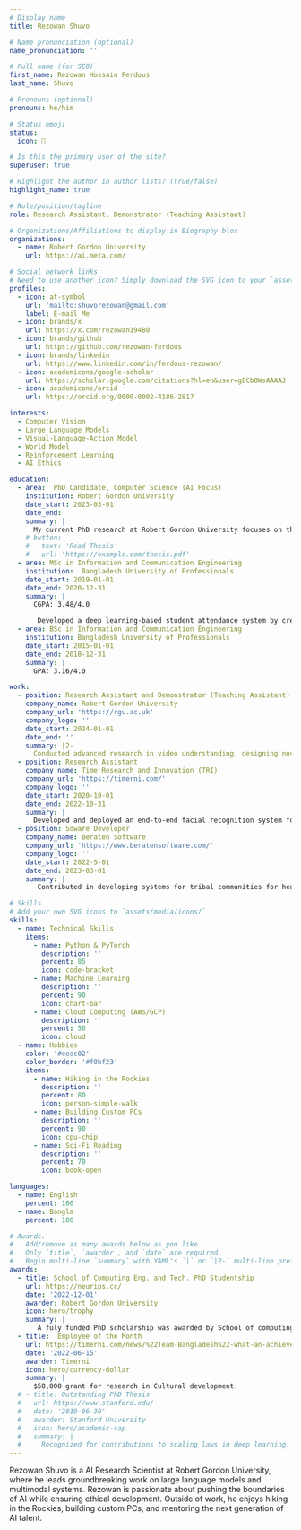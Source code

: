 ```yaml
---
# Display name
title: Rezowan Shuvo

# Name pronunciation (optional)
name_pronunciation: ''

# Full name (for SEO)
first_name: Rezowan Hossain Ferdous
last_name: Shuvo

# Pronouns (optional)
pronouns: he/him

# Status emoji
status:
  icon: 🚀

# Is this the primary user of the site?
superuser: true

# Highlight the author in author lists? (true/false)
highlight_name: true

# Role/position/tagline
role: Research Assistant, Demonstrator (Teaching Assistant)

# Organizations/Affiliations to display in Biography blox
organizations:
  - name: Robert Gordon University
    url: https://ai.meta.com/

# Social network links
# Need to use another icon? Simply download the SVG icon to your `assets/media/icons/` folder.
profiles:
  - icon: at-symbol
    url: 'mailto:shuvorezowan@gmail.com'
    label: E-mail Me
  - icon: brands/x
    url: https://x.com/rezowan19480
  - icon: brands/github
    url: https://github.com/rezowan-ferdous
  - icon: brands/linkedin
    url: https://www.linkedin.com/in/ferdous-rezowan/
  - icon: academicons/google-scholar
    url: https://scholar.google.com/citations?hl=en&user=gECbOWsAAAAJ
  - icon: academicons/orcid
    url: https://orcid.org/0000-0002-4186-2817

interests:
  - Computer Vision
  - Large Language Models
  - Visual-Language-Action Model
  - World Model
  - Reinforcement Learning
  - AI Ethics

education:
  - area:  PhD Candidate, Computer Science (AI Focus)
    institution: Robert Gordon University
    date_start: 2023-03-01
    date_end:  
    summary: |
      My current PhD research at Robert Gordon University focuses on the intricate fields of video understanding and action anticipation. My current work pioneering the use of LLMs, VLMs, and VLAs for robotic manipulation places me at the forefront of AI innovation.
    # button:
    #   text: 'Read Thesis'
    #   url: 'https://example.com/thesis.pdf'
  - area: MSc in Information and Communication Engineering
    institution:  Bangladesh University of Professionals
    date_start: 2019-01-01
    date_end: 2020-12-31
    summary: |
      CGPA: 3.48/4.0

       Developed a deep learning-based student attendance system by creating a novel facial dataset and optimizing a model using MTCNN and VGG16 architectures. Integrated the final system into a real-world test environment via a custom API.
  - area: BSc in Information and Communication Engineering
    institution: Bangladesh University of Professionals
    date_start: 2015-01-01
    date_end: 2018-12-31
    summary: |
      GPA: 3.16/4.0

work:
  - position: Research Assistant and Demonstrator (Teaching Assistant)
    company_name: Robert Gordon University 
    company_url: 'https://rgu.ac.uk'
    company_logo: ''
    date_start: 2024-01-01
    date_end: ''
    summary: |2-
      Conducted advanced research in video understanding, designing novel deep learning frameworks action recognition and anticipation. Key contributions include engineering a TCN-Transformer for surgical action segmentation and a neuro-symbolic model for action anticipation. Currently pioneering the application of Large Language Models (LLMs) and Vision-Language Models (VLMs) to enhance visual reasoning for complex robotic tasks. Teaching/ instructing the postgraduate students. Conducted lab on Python programming, Data Science, NLP
  - position: Research Assistant
    company_name: Time Research and Innovation (TRI)
    company_url: 'https://timerni.com/'
    company_logo: ''
    date_start: 2020-10-01
    date_end: 2022-10-31
    summary: |
      Developed and deployed an end-to-end facial recognition system for smart attendance with MLOps. Conducted pivotal research in healthcare AI, analyzing chest X-ray data for COVID-19 detection. Played a key role in securing project funding by contributing to grant proposals. Authored multiple research papers and technical reports on Computer Vision, Deep Learning.
  - position: Soware Developer
    company_name: Beraten Software
    company_url: 'https://www.beratensoftware.com/'
    company_logo: ''
    date_start: 2022-5-01
    date_end: 2023-03-01
    summary: |
       Contributed in developing systems for tribal communities for health care services, the child welfare system, and the e-court for criminal case management.

# Skills
# Add your own SVG icons to `assets/media/icons/`
skills:
  - name: Technical Skills
    items:
      - name: Python & PyTorch
        description: ''
        percent: 85
        icon: code-bracket
      - name: Machine Learning
        description: ''
        percent: 90
        icon: chart-bar
      - name: Cloud Computing (AWS/GCP)
        description: ''
        percent: 50
        icon: cloud
  - name: Hobbies
    color: '#eeac02'
    color_border: '#f0bf23'
    items:
      - name: Hiking in the Rockies
        description: ''
        percent: 80
        icon: person-simple-walk
      - name: Building Custom PCs
        description: ''
        percent: 90
        icon: cpu-chip
      - name: Sci-Fi Reading
        description: ''
        percent: 70
        icon: book-open

languages:
  - name: English
    percent: 100
  - name: Bangla
    percent: 100

# Awards.
#   Add/remove as many awards below as you like.
#   Only `title`, `awarder`, and `date` are required.
#   Begin multi-line `summary` with YAML's `|` or `|2-` multi-line prefix and indent 2 spaces below.
awards:
  - title: School of Computing Eng. and Tech. PhD Studentship
    url: https://neurips.cc/
    date: '2022-12-01'
    awarder: Robert Gordon University
    icon: hero/trophy
    summary: |
       A fuly funded PhD scholarship was awarded by School of computing, Robert Gordon University.
  - title:  Employee of the Month
    url: https://timerni.com/news/%22Team-Bangladesh%22-what-an-achievement!!!/MTc1OTU4Nzc2MV80Ng
    date: '2022-06-15'
    awarder: Timerni
    icon: hero/currency-dollar
    summary: |
      $50,000 grant for research in Cultural development.
  # - title: Outstanding PhD Thesis
  #   url: https://www.stanford.edu/
  #   date: '2019-06-30'
  #   awarder: Stanford University
  #   icon: hero/academic-cap
  #   summary: |
  #     Recognized for contributions to scaling laws in deep learning.
---
```


Rezowan Shuvo is a AI Research Scientist at Robert Gordon University, where he leads groundbreaking work on large language models and multimodal systems. Rezowan is passionate about pushing the boundaries of AI while ensuring ethical development. Outside of work, he enjoys hiking in the Rockies, building custom PCs, and mentoring the next generation of AI talent.
